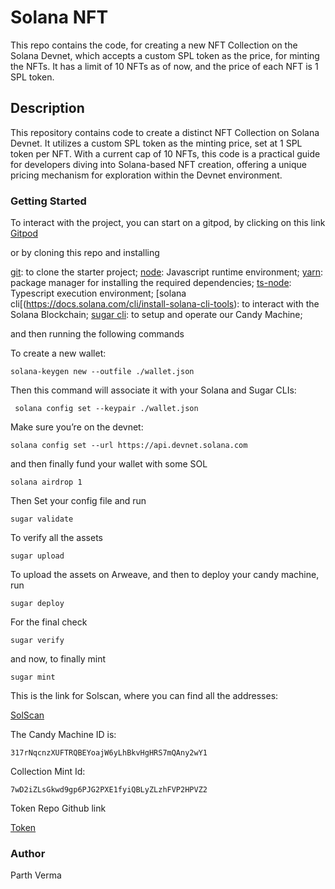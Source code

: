 # Solana NFT 

This repo contains the code, for creating a new NFT Collection on the Solana Devnet, which accepts a custom SPL token as the price, for minting the NFTs.
It has a limit of 10 NFTs as of now, and the price of each NFT is 1 SPL token.

## Description

This repository contains code to create a distinct NFT Collection on Solana Devnet. It utilizes a custom SPL token as the minting price, set at 1 SPL token per NFT. With a current cap of 10 NFTs, this code is a practical guide for developers diving into Solana-based NFT creation, offering a unique pricing mechanism for exploration within the Devnet environment.

### Getting Started

To interact with the project, you can start on a gitpod, by clicking on this link 
[Gitpod](https://gitpod.io/new/#https://github.com/Metacrafters/Module3-Candymachine)

or by cloning this repo and installing 

[git](https://git-scm.com/book/en/v2/Getting-Started-Installing-Git): to clone the starter project;
[node](https://nodejs.org/en/download/): Javascript runtime environment;
[yarn](https://classic.yarnpkg.com/lang/en/docs/install/#mac-stable): package manager for installing the required dependencies;
[ts-node](https://www.npmjs.com/package/ts-node#installation): Typescript execution environment;
[solana cli[(https://docs.solana.com/cli/install-solana-cli-tools): to interact with the Solana Blockchain;
[sugar cli](https://docs.metaplex.com/developer-tools/sugar/overview/installation#recommended-installation-method): to setup and operate our Candy Machine;

and then running the following commands

To create a new wallet:

```
solana-keygen new --outfile ./wallet.json
```
Then this command will associate it with your Solana and Sugar CLIs:
```
 solana config set --keypair ./wallet.json

```

Make sure you’re on the devnet:

```
solana config set --url https://api.devnet.solana.com

```

and then finally fund your wallet with some SOL

```
solana airdrop 1
```

Then Set your config file and run 

```
sugar validate
```

To verify all the assets 

```
sugar upload
```

To upload the assets on Arweave, and then to deploy your candy machine, run 

```
sugar deploy
```

For the final check

```
sugar verify
```

and now, to finally mint 

```
sugar mint

```

This is the link for Solscan, where you can find all the addresses:


[SolScan](https://explorer.solana.com/?cluster=devnet)


The Candy Machine ID is:

```
317rNqcnzXUFTRQBEYoajW6yLhBkvHgHRS7mQAny2wY1
```

Collection Mint Id: 

```
7wD2iZLsGkwd9gp6PJG2PXE1fyiQBLyZLzhFVP2HPVZ2
```

Token Repo Github link

[Token](https://github.com/ethParth/Sol_Beg_Mod_2_Token)

### Author

Parth Verma
